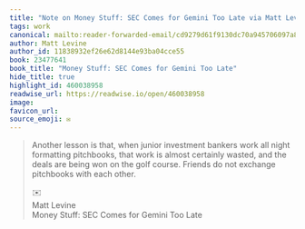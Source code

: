 ```yaml
---
title: "Note on Money Stuff: SEC Comes for Gemini Too Late via Matt Levine"
tags: work
canonical: mailto:reader-forwarded-email/cd9279d61f9130dc70a945706097a8a8
author: Matt Levine
author_id: 11838932ef26e62d8144e93ba04cce55
book: 23477641
book_title: "Money Stuff: SEC Comes for Gemini Too Late"
hide_title: true
highlight_id: 460038958
readwise_url: https://readwise.io/open/460038958
image: 
favicon_url: 
source_emoji: ✉️
---
```


> Another lesson is that, when junior investment bankers work all night formatting pitchbooks, that work is almost certainly wasted, and the deals are being won on the golf course. Friends do not exchange pitchbooks with each other.
> <div class="quoteback-footer"><div class="quoteback-avatar"><span class="mini-emoji"> ✉️</span></div><div class="quoteback-metadata"><div class="metadata-inner"><span style="display:none">FROM:</span><div aria-label="Matt Levine" class="quoteback-author"> Matt Levine</div><div aria-label="Money Stuff: SEC Comes for Gemini Too Late" class="quoteback-title"> Money Stuff: SEC Comes for Gemini Too Late</div></div></div></div>